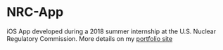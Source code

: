 # NRC-App
iOS App developed during a 2018 summer internship at the U.S. Nuclear Regulatory Commission.
More details on my [portfolio site](https://sachinsulkunte.github.io/)
